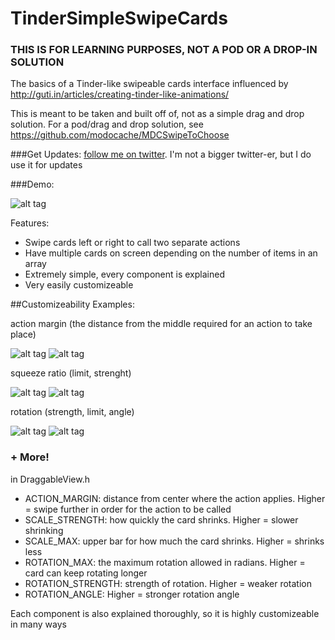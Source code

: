 TinderSimpleSwipeCards
======================
### THIS IS FOR LEARNING PURPOSES, NOT A POD OR A DROP-IN SOLUTION

The basics of a Tinder-like swipeable cards interface influenced by http://guti.in/articles/creating-tinder-like-animations/

This is meant to be taken and built off of, not as a simple drag and drop solution.  For a pod/drag and drop solution, see https://github.com/modocache/MDCSwipeToChoose

###Get Updates:
[follow me on twitter](https://twitter.com/cwRichardKim).  I'm not a bigger twitter-er, but I do use it for updates


###Demo:

![alt tag](http://i.imgur.com/NwsgUcr.gif)

Features:
* Swipe cards left or right to call two separate actions
* Have multiple cards on screen depending on the number of items in an array
* Extremely simple, every component is explained
* Very easily customizeable


##Customizeability Examples:

action margin (the distance from the middle required for an action to take place)

![alt tag](http://i.imgur.com/krDNpR0.gif)  ![alt tag](http://i.imgur.com/W4bIRkc.gif)

squeeze ratio (limit, strenght)

![alt tag](http://i.imgur.com/3yk6aiS.gif)  ![alt tag](http://i.imgur.com/IIFVkm4.gif)

rotation (strength, limit, angle)

![alt tag](http://i.imgur.com/j1ISIq5.gif)  ![alt tag](http://i.imgur.com/PQYs4sH.gif)

### + More!


in DraggableView.h

* ACTION_MARGIN: distance from center where the action applies. Higher = swipe further in order for the action to be called
* SCALE_STRENGTH: how quickly the card shrinks. Higher = slower shrinking
* SCALE_MAX: upper bar for how much the card shrinks. Higher = shrinks less
* ROTATION_MAX: the maximum rotation allowed in radians.  Higher = card can keep rotating longer
* ROTATION_STRENGTH: strength of rotation. Higher = weaker rotation
* ROTATION_ANGLE: Higher = stronger rotation angle

Each component is also explained thoroughly, so it is highly customizeable in many ways
